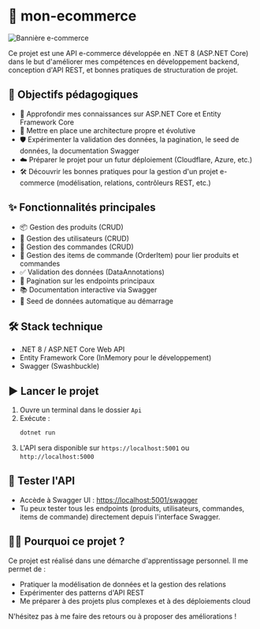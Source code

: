 # 🛒 mon-ecommerce

![Bannière e-commerce](https://images.unsplash.com/photo-1515168833906-d2a3b82b302b?auto=format&fit=crop&w=1200&q=80)

Ce projet est une API e-commerce développée en .NET 8 (ASP.NET Core) dans le but d'améliorer mes compétences en développement backend, conception d'API REST, et bonnes pratiques de structuration de projet.

## 🎯 Objectifs pédagogiques

- 🚀 Approfondir mes connaissances sur ASP.NET Core et Entity Framework Core
- 🧩 Mettre en place une architecture propre et évolutive
- 🛡️ Expérimenter la validation des données, la pagination, le seed de données, la documentation Swagger
- ☁️ Préparer le projet pour un futur déploiement (Cloudflare, Azure, etc.)
- 🛠️ Découvrir les bonnes pratiques pour la gestion d'un projet e-commerce (modélisation, relations, contrôleurs REST, etc.)

## ✨ Fonctionnalités principales

- 📦 Gestion des produits (CRUD)
- 👤 Gestion des utilisateurs (CRUD)
- 🧾 Gestion des commandes (CRUD)
- 🧺 Gestion des items de commande (OrderItem) pour lier produits et commandes
- ✅ Validation des données (DataAnnotations)
- 📄 Pagination sur les endpoints principaux
- 📚 Documentation interactive via Swagger
- 🌱 Seed de données automatique au démarrage

## 🛠️ Stack technique

- .NET 8 / ASP.NET Core Web API
- Entity Framework Core (InMemory pour le développement)
- Swagger (Swashbuckle)

## ▶️ Lancer le projet

1. Ouvre un terminal dans le dossier `Api`
2. Exécute :
   ```bash
   dotnet run
   ```
3. L'API sera disponible sur `https://localhost:5001` ou `http://localhost:5000`

## 🧪 Tester l'API

- Accède à Swagger UI : [https://localhost:5001/swagger](https://localhost:5001/swagger)
- Tu peux tester tous les endpoints (produits, utilisateurs, commandes, items de commande) directement depuis l'interface Swagger.

## 🙋‍♂️ Pourquoi ce projet ?

Ce projet est réalisé dans une démarche d'apprentissage personnel. Il me permet de :
- Pratiquer la modélisation de données et la gestion des relations
- Expérimenter des patterns d'API REST
- Me préparer à des projets plus complexes et à des déploiements cloud

N'hésitez pas à me faire des retours ou à proposer des améliorations !